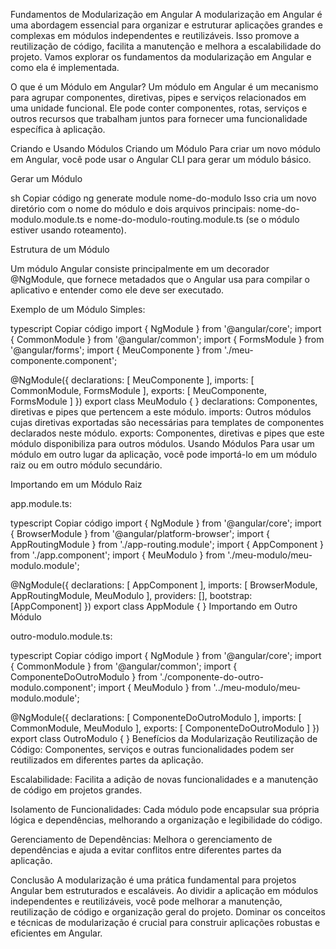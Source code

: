 Fundamentos de Modularização em Angular
A modularização em Angular é uma abordagem essencial para organizar e estruturar aplicações grandes e complexas em módulos independentes e reutilizáveis. Isso promove a reutilização de código, facilita a manutenção e melhora a escalabilidade do projeto. Vamos explorar os fundamentos da modularização em Angular e como ela é implementada.

O que é um Módulo em Angular?
Um módulo em Angular é um mecanismo para agrupar componentes, diretivas, pipes e serviços relacionados em uma unidade funcional. Ele pode conter componentes, rotas, serviços e outros recursos que trabalham juntos para fornecer uma funcionalidade específica à aplicação.

Criando e Usando Módulos
Criando um Módulo
Para criar um novo módulo em Angular, você pode usar o Angular CLI para gerar um módulo básico.

Gerar um Módulo

sh
Copiar código
ng generate module nome-do-modulo
Isso cria um novo diretório com o nome do módulo e dois arquivos principais: nome-do-modulo.module.ts e nome-do-modulo-routing.module.ts (se o módulo estiver usando roteamento).

Estrutura de um Módulo

Um módulo Angular consiste principalmente em um decorador @NgModule, que fornece metadados que o Angular usa para compilar o aplicativo e entender como ele deve ser executado.

Exemplo de um Módulo Simples:

typescript
Copiar código
import { NgModule } from '@angular/core';
import { CommonModule } from '@angular/common';
import { FormsModule } from '@angular/forms';
import { MeuComponente } from './meu-componente.component';

@NgModule({
declarations: [
MeuComponente
],
imports: [
CommonModule,
FormsModule
],
exports: [
MeuComponente,
FormsModule
]
})
export class MeuModulo { }
declarations: Componentes, diretivas e pipes que pertencem a este módulo.
imports: Outros módulos cujas diretivas exportadas são necessárias para templates de componentes declarados neste módulo.
exports: Componentes, diretivas e pipes que este módulo disponibiliza para outros módulos.
Usando Módulos
Para usar um módulo em outro lugar da aplicação, você pode importá-lo em um módulo raiz ou em outro módulo secundário.

Importando em um Módulo Raiz

app.module.ts:

typescript
Copiar código
import { NgModule } from '@angular/core';
import { BrowserModule } from '@angular/platform-browser';
import { AppRoutingModule } from './app-routing.module';
import { AppComponent } from './app.component';
import { MeuModulo } from './meu-modulo/meu-modulo.module';

@NgModule({
declarations: [
AppComponent
],
imports: [
BrowserModule,
AppRoutingModule,
MeuModulo
],
providers: [],
bootstrap: [AppComponent]
})
export class AppModule { }
Importando em Outro Módulo

outro-modulo.module.ts:

typescript
Copiar código
import { NgModule } from '@angular/core';
import { CommonModule } from '@angular/common';
import { ComponenteDoOutroModulo } from './componente-do-outro-modulo.component';
import { MeuModulo } from '../meu-modulo/meu-modulo.module';

@NgModule({
declarations: [
ComponenteDoOutroModulo
],
imports: [
CommonModule,
MeuModulo
],
exports: [
ComponenteDoOutroModulo
]
})
export class OutroModulo { }
Benefícios da Modularização
Reutilização de Código: Componentes, serviços e outras funcionalidades podem ser reutilizados em diferentes partes da aplicação.

Escalabilidade: Facilita a adição de novas funcionalidades e a manutenção de código em projetos grandes.

Isolamento de Funcionalidades: Cada módulo pode encapsular sua própria lógica e dependências, melhorando a organização e legibilidade do código.

Gerenciamento de Dependências: Melhora o gerenciamento de dependências e ajuda a evitar conflitos entre diferentes partes da aplicação.

Conclusão
A modularização é uma prática fundamental para projetos Angular bem estruturados e escaláveis. Ao dividir a aplicação em módulos independentes e reutilizáveis, você pode melhorar a manutenção, reutilização de código e organização geral do projeto. Dominar os conceitos e técnicas de modularização é crucial para construir aplicações robustas e eficientes em Angular.
